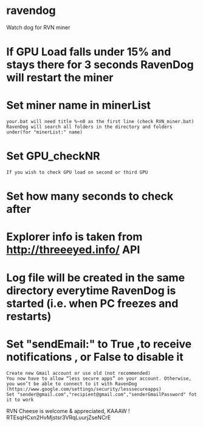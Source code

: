 # ravendog
Watch dog for RVN miner

# If GPU Load falls under 15% and stays there for 3 seconds RavenDog will restart the miner
# Set miner name in minerList 
    your.bat will need title %~n0 as the first line (check RVN_miner.bat)
    RavenDog will search all folders in the directory and folders under(for "minerList:" name)
# Set GPU_checkNR 
    If you wish to check GPU load on second or third GPU
# Set how many seconds to check after
# Explorer info is taken from http://threeeyed.info/ API
# Log file will be created in the same directory everytime RavenDog is started (i.e. when PC freezes and restarts)
# Set "sendEmail:" to True ,to receive notifications , or False to disable it
    Create new Gmail account or use old (not recommended)
    You now have to allow “less secure apps” on your account. Otherwise, you won’t be able to connect to it with RavenDog (https://www.google.com/settings/security/lesssecureapps)
    Set "sender@gmail.com","recipient@gmail.com","senderGmailPassword" fot it to work




RVN Cheese is welcome & appreciated, KAAAW ! RTEsqHCxn2HvMjstsr3VRqLuurjZseNCrE
